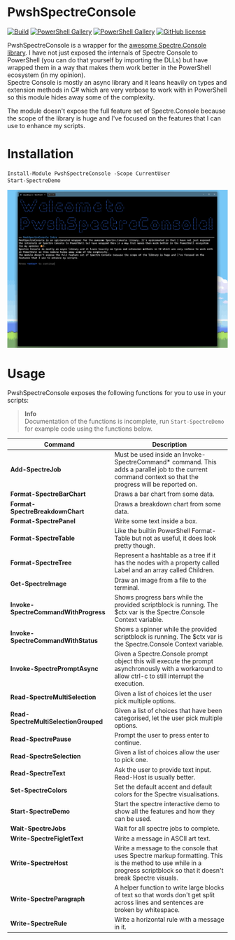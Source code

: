 # PwshSpectreConsole

[![Build](https://img.shields.io/github/actions/workflow/status/ShaunLawrie/PwshSpectreConsole/test.yml)](https://github.com/ShaunLawrie/PwshSpectreConsole/actions/workflows/test.yml)
[![PowerShell Gallery](https://img.shields.io/powershellgallery/v/PwshSpectreConsole)](https://www.powershellgallery.com/packages/PwshSpectreConsole)
[![PowerShell Gallery](https://img.shields.io/powershellgallery/dt/PwshSpectreConsole)](https://www.powershellgallery.com/packages/PwshSpectreConsole)
[![GitHub license](https://img.shields.io/github/license/ShaunLawrie/PwshSpectreConsole)](https://github.com/ShaunLawrie/PwshSpectreConsole/blob/main/LICENSE)

PwshSpectreConsole is a wrapper for the [awesome Spectre.Console library](https://spectreconsole.net/).
I have not just exposed the internals of Spectre Console to PowerShell (you can do that yourself by importing the DLLs) but have wrapped them in a way that makes them work better in the PowerShell ecosystem (in my opinion).  
Spectre Console is mostly an async library and it leans heavily on types and extension methods in C# which are very verbose to work with in PowerShell so this module hides away some of the complexity.  

The module doesn't expose the full feature set of Spectre.Console because the scope of the library is huge and I've focused on the features that I can use to enhance my scripts.

# Installation
```pwsh
Install-Module PwshSpectreConsole -Scope CurrentUser
Start-SpectreDemo
```

![Demo](/PwshSpectreConsole/private/demo.gif)

# Usage

PwshSpectreConsole exposes the following functions for you to use in your scripts:

> **Info**  
> Documentation of the functions is incomplete, run `Start-SpectreDemo` for example code using the functions below.

| Command                               | Description                                                                                                                                                             |
| ------------------------------------- | ----------------------------------------------------------------------------------------------------------------------------------------------------------------------- |
| **Add-SpectreJob**                    | Must be used inside an Invoke-SpectreCommand* command. This adds a parallel job to the current command context so that the progress will be reported on.                |
| **Format-SpectreBarChart**            | Draws a bar chart from some data.                                                                                                                                       |
| **Format-SpectreBreakdownChart**      | Draws a breakdown chart from some data.                                                                                                                                 |
| **Format-SpectrePanel**               | Write some text inside a box.                                                                                                                                           |
| **Format-SpectreTable**               | Like the builtin PowerShell Format-Table but not as useful, it does look pretty though.                                                                                 |
| **Format-SpectreTree**                | Represent a hashtable as a tree if it has the nodes with a property called Label and an array called Children.                                                          |
| **Get-SpectreImage**                  | Draw an image from a file to the terminal.                                                                                                                              |
| **Invoke-SpectreCommandWithProgress** | Shows progress bars while the provided scriptblock is running. The $ctx var is the Spectre.Console Context variable.                                                    |
| **Invoke-SpectreCommandWithStatus**   | Shows a spinner while the provided scriptblock is running. The $ctx var is the Spectre.Console Context variable.                                                        |
| **Invoke-SpectrePromptAsync**         | Given a Spectre.Console prompt object this will execute the prompt asynchronously with a workaround to allow ctrl-c to still interrupt the execution.                   |
| **Read-SpectreMultiSelection**        | Given a list of choices let the user pick multiple options.                                                                                                             |
| **Read-SpectreMultiSelectionGrouped** | Given a list of choices that have been categorised, let the user pick multiple options.                                                                                 |
| **Read-SpectrePause**                 | Prompt the user to press enter to continue.                                                                                                                             |
| **Read-SpectreSelection**             | Given a list of choices allow the user to pick one.                                                                                                                     |
| **Read-SpectreText**                  | Ask the user to provide text input. Read-Host is usually better.                                                                                                        |
| **Set-SpectreColors**                 | Set the default accent and default colors for the Spectre visualisations.                                                                                               |
| **Start-SpectreDemo**                 | Start the spectre interactive demo to show all the features and how they can be used.                                                                                   |
| **Wait-SpectreJobs**                  | Wait for all spectre jobs to complete.                                                                                                                                  |
| **Write-SpectreFigletText**           | Write a message in ASCII art text.                                                                                                                                      |
| **Write-SpectreHost**                 | Write a message to the console that uses Spectre markup formatting. This is the method to use while in a progress scriptblock so that it doesn't break Spectre visuals. |
| **Write-SpectreParagraph**            | A helper function to write large blocks of text so that words don't get split across lines and sentences are broken by whitespace.                                      |
| **Write-SpectreRule**                 | Write a horizontal rule with a message in it.                                                                                                                           |